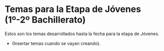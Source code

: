 # Temas para la Etapa de Jóvenes (1º-2º Bachillerato)

Estos son los temas desarrollados hasta la fecha para la etapa de Jóvenes.

- (Insertar temas cuando se vayan creando).
